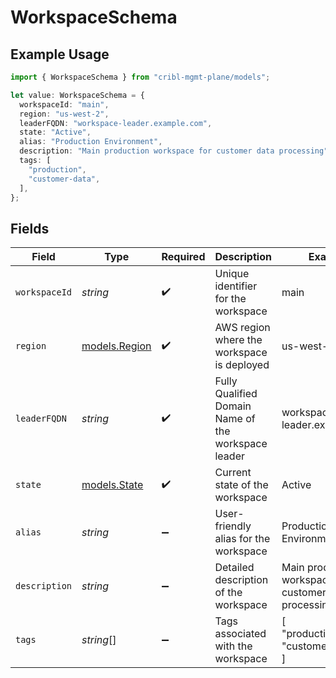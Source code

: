 # WorkspaceSchema

## Example Usage

```typescript
import { WorkspaceSchema } from "cribl-mgmt-plane/models";

let value: WorkspaceSchema = {
  workspaceId: "main",
  region: "us-west-2",
  leaderFQDN: "workspace-leader.example.com",
  state: "Active",
  alias: "Production Environment",
  description: "Main production workspace for customer data processing",
  tags: [
    "production",
    "customer-data",
  ],
};
```

## Fields

| Field                                                  | Type                                                   | Required                                               | Description                                            | Example                                                |
| ------------------------------------------------------ | ------------------------------------------------------ | ------------------------------------------------------ | ------------------------------------------------------ | ------------------------------------------------------ |
| `workspaceId`                                          | *string*                                               | :heavy_check_mark:                                     | Unique identifier for the workspace                    | main                                                   |
| `region`                                               | [models.Region](../models/region.md)                   | :heavy_check_mark:                                     | AWS region where the workspace is deployed             | us-west-2                                              |
| `leaderFQDN`                                           | *string*                                               | :heavy_check_mark:                                     | Fully Qualified Domain Name of the workspace leader    | workspace-leader.example.com                           |
| `state`                                                | [models.State](../models/state.md)                     | :heavy_check_mark:                                     | Current state of the workspace                         | Active                                                 |
| `alias`                                                | *string*                                               | :heavy_minus_sign:                                     | User-friendly alias for the workspace                  | Production Environment                                 |
| `description`                                          | *string*                                               | :heavy_minus_sign:                                     | Detailed description of the workspace                  | Main production workspace for customer data processing |
| `tags`                                                 | *string*[]                                             | :heavy_minus_sign:                                     | Tags associated with the workspace                     | [<br/>"production",<br/>"customer-data"<br/>]          |
